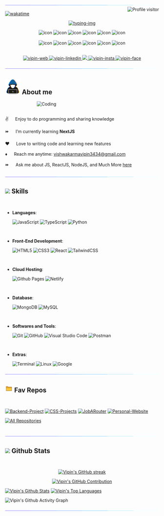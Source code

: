 <!--x axis divider-->
<img src="/assets/images/horizontal-divider-gradient.gif">

<a href="https://komarev.com/ghpvc/?username=vipinishere">
  <img align="right" src="https://komarev.com/ghpvc/?username=vipinishere&label=Visitors&color=0e75b6&style=flat" alt="Profile visitor" />
</a>

[![wakatime](https://wakatime.com/badge/user/eebb3dd8-d9b2-40de-9b88-6fd6cac99dbc.svg)](https://wakatime.com/@018e5113-10e9-48d7-9090-228e8343f06e)

<p align="center">
    <a href="https://github.com/DenverCoder1/readme-typing-svg">
      <img src="https://readme-typing-svg.herokuapp.com?font=Fira+Code&weight=500&size=22&duration=4000&pause=900&vCenter=true&multiline=true&random=false&width=340&height=200&lines=Hi..+I'm+Vipin+Vishwakarma.;Full-Stack+Web+Developer%2C;Web+Pantester%2C;BCA+Student%2C;Active+Learner%2FResearcher%2C;Love+to+learn+new+stuffs." alt="typing-img" />
  </a>
</p>

<div align="center">
  <img src="https://techstack-generator.vercel.app/python-icon.svg" alt="icon" width="50" height="50" />
  <img src="https://techstack-generator.vercel.app/nginx-icon.svg" alt="icon" width="50" height="50" />
  <img src="https://techstack-generator.vercel.app/redux-icon.svg" alt="icon" width="50" height="50" />
  <img src="https://techstack-generator.vercel.app/js-icon.svg" alt="icon"width="50" height="50" />
  <img src="https://techstack-generator.vercel.app/react-icon.svg" alt="icon" width="50" height="50" />
 <img src="https://techstack-generator.vercel.app/mysql-icon.svg" alt="icon" width="50" height="50" />
</div>
<br>
<div align="center">
  <img src="https://techstack-generator.vercel.app/docker-icon.svg" alt="icon" width="50" height="50" />
  <img src="https://techstack-generator.vercel.app/aws-icon.svg" alt="icon" width="50" height="50" />
  <img src="https://techstack-generator.vercel.app/github-icon.svg" alt="icon" width="50" height="50" />
  <img src="https://techstack-generator.vercel.app/prettier-icon.svg" alt="icon" width="50" height="50" />
  <img src="https://techstack-generator.vercel.app/restapi-icon.svg" alt="icon" width="50" height="50" />
  <img src="https://techstack-generator.vercel.app/graphql-icon.svg" alt="icon" width="50" height="50" />
</div>
<br>

<p align="center">
 <a href="https://vipinishere.github.io/Personal-Website" target="blank">
  <img src="https://img.shields.io/badge/Website-DC143C?style=for-the-badge&logo=medium&logoColor=white" alt="vipin-web" />
 </a>
 <a href="https://linkedin.com/in/vipinishere" target="_blank">
  <img src="https://img.shields.io/badge/LinkedIn-0077B5?style=for-the-badge&logo=linkedin&logoColor=white" alt="vipin-linkedin"/>
 </a>
 <a href="https://twitter.com/itsVipinkumar" target="_blank">
  <img src="https://img.shields.io/badge/Twitter-1DA1F2?style=for-the-badge&logo=twitter&logoColor=white" />
 </a>
 <a href="https://instagram.com/vipinvishwakarma27" target="_blank">
  <img src="https://img.shields.io/badge/Instagram-fe4164?style=for-the-badge&logo=instagram&logoColor=white" alt="vipin-insta" />
 </a> 
 <a href="https://facebook.com/vipinvishwakarma27" target="_blank">
  <img src="https://img.shields.io/badge/Facebook-20BEFF?&style=for-the-badge&logo=facebook&logoColor=white" alt="vipin-face"  />
  </a> 
</p>

<!--x axis divider-->
<img src="/assets/images/horizontal-divider-gradient.gif">

## <picture><img src="./assets/images/about_me.gif" width=50px></picture> **About me**

<img align="right" alt="Coding" width="400" src="https://user-images.githubusercontent.com/74038190/229223263-cf2e4b07-2615-4f87-9c38-e37600f8381a.gif">
<br><br>

✌️ &emsp; Enjoy to do programming and sharing knowledge <br/><br/>
⏩ &emsp; I’m currently learning **NextJS**<br/><br/>
❤️ &emsp; Love to writing code and learning new features<br/><br/>
♦️ &emsp; Reach me anytime: vishwakarmavipin3434@gmail.com<br/><br/>
⏩ &emsp; Ask me about JS, ReactJS, NodeJS, and Much More [here](https://github.com/vipinishere/vipinishere/issues)


<!--x axis divider-->
<img src="/assets/images/horizontal-divider-gradient.gif">

## <img src="https://media2.giphy.com/media/QssGEmpkyEOhBCb7e1/giphy.gif?cid=ecf05e47a0n3gi1bfqntqmob8g9aid1oyj2wr3ds3mg700bl&rid=giphy.gif" width ="25"><b> Skills</b>
<br>

<p align="center">

  - **Languages**:
    
      ![JavaScript](https://img.shields.io/badge/JavaScript%20-%23F7DF1E.svg?style=for-the-badge&logo=javascript&logoColor=black)
      ![TypeScript](https://img.shields.io/badge/typescript-%23007ACC.svg?style=for-the-badge&logo=typescript&logoColor=white)
      ![Python](https://img.shields.io/badge/Python%20-%2314354C.svg?style=for-the-badge&logo=python&logoColor=white)
<br>

  - **Front-End Development**:

     ![HTML5](https://img.shields.io/badge/HTML5%20-%23E34F26.svg?style=for-the-badge&logo=html5&logoColor=white)
     ![CSS3](https://img.shields.io/badge/CSS%20-%231572B6.svg?style=for-the-badge&logo=css3&logoColor=white)
     ![React](https://img.shields.io/badge/react-%2320232a.svg?style=for-the-badge&logo=react&logoColor=%2361DAFB)
     ![TailwindCSS](https://img.shields.io/badge/tailwindcss-%2338B2AC.svg?style=for-the-badge&logo=tailwind-css&logoColor=white)

<br>

- **Cloud Hosting**:

    ![Github Pages](https://img.shields.io/badge/GitHub%20Pages-%23327FC7.svg?style=for-the-badge&logo=github&logoColor=white)
    ![Netlify](https://img.shields.io/badge/netlify-%23000000.svg?style=for-the-badge&logo=netlify&logoColor=#00C7B7)
    
<br>

- **Database**:
  
    ![MongoDB](https://img.shields.io/badge/MongoDB-%234ea94b.svg?style=for-the-badge&logo=mongodb&logoColor=white)
    ![MySQL](https://img.shields.io/badge/mysql-4479A1.svg?style=for-the-badge&logo=mysql&logoColor=white)
    
<br>

- **Softwares and Tools**:

    ![Git](https://img.shields.io/badge/git-%23F05033.svg?style=for-the-badge&logo=git&logoColor=white)
    ![GitHub](https://img.shields.io/badge/github-%23121011.svg?style=for-the-badge&logo=github&logoColor=white)
    ![Visual Studio Code](https://img.shields.io/badge/Visual%20Studio%20Code-0078d7.svg?style=for-the-badge&logo=visual-studio-code&logoColor=white)
    ![Postman](https://img.shields.io/badge/Postman-FF6C37?style=for-the-badge&logo=postman&logoColor=white)
  
<br>

- **Extras**:
  
    ![Terminal](https://img.shields.io/badge/Terminal-%23054020?style=for-the-badge&logo=gnu-bash&logoColor=white)
    ![Linux](https://img.shields.io/badge/Linux-FCC624?style=for-the-badge&logo=linux&logoColor=black)
    ![Google](https://img.shields.io/badge/google-%234285F4.svg?style=for-the-badge&logo=google&logoColor=white)

</p>

<!--x axis divider-->
<img src="/assets/images/horizontal-divider-gradient.gif">

## <img src="/assets/images/repo-animated.gif" width="25"><b> Fav Repos </b>
<br>

[![Backend-Project](https://github-readme-stats.vercel.app/api/pin/?username=vipinishere&repo=backend-project&border_color=7F3FBF&bg_color=0D1117&title_color=C9D1D9&text_color=8B949E&icon_color=7F3FBF)](https://github.com/vipinishere/backend-projects)
[![CSS-Projects](https://github-readme-stats.vercel.app/api/pin/?username=vipinishere&repo=css-projects&border_color=7F3FBF&bg_color=0D1117&title_color=C9D1D9&text_color=8B949E&icon_color=7F3FBF)](https://github.com/vipinishere/css-projects)
[![JobARouter](https://github-readme-stats.vercel.app/api/pin/?username=vipinishere&repo=jobarouter&border_color=7F3FBF&bg_color=0D1117&title_color=C9D1D9&text_color=8B949E&icon_color=7F3FBF)](https://github.com/vipinishere/jobarouter)
[![Personal-Website](https://github-readme-stats.vercel.app/api/pin/?username=vipinishere&repo=Personal-Website&border_color=7F3FBF&bg_color=0D1117&title_color=C9D1D9&text_color=8B949E&icon_color=7F3FBF)](https://github.com/vipinishere/Personal-Website)

<p align="left">
  <a href="https://github.com/vipinishere?tab=repositories" target="_blank"><img alt="All Repositories" title="All Repositories" src="https://img.shields.io/badge/-All%20Repos-2962FF?style=for-the-badge&logo=koding&logoColor=white"/></a>
</p>
<br/>

<!--x axis divider-->
<img src="/assets/images/horizontal-divider-gradient.gif">

## <img src="https://media.giphy.com/media/iY8CRBdQXODJSCERIr/giphy.gif" width="35"><b> Github Stats </b>
<br>

<p align="center">
  <a href="https://github.com/vipinishere">
    <img src="https://github-readme-streak-stats.herokuapp.com/?user=vipinishere&theme=merko&border=7F3FBF&background=0D1117" alt="Vipin's GitHub streak"/>
  </a>
</p>

<p align="center">
  <a href="https://github.com/vipinishere">
    <img src="https://github-profile-summary-cards.vercel.app/api/cards/profile-details?username=vipinishere&theme=radical" alt="Vipin's GitHub Contribution"/>
  </a>
</p>

<a> 
    <a href="https://github.com/vipinishere"><img alt="Vipin's Github Stats" src="https://denvercoder1-github-readme-stats.vercel.app/api?username=vipinishere&show_icons=true&count_private=true&theme=react&border_color=7F3FBF&bg_color=0D1117&title_color=F85D7F&icon_color=F8D866" height="192px" width="49.5%"/></a>
  <a href="https://github.com/alsiam"><img alt="Vipin's Top Languages" src="https://denvercoder1-github-readme-stats.vercel.app/api/top-langs/?username=vipinishere&langs_count=8&layout=compact&theme=react&border_color=7F3FBF&bg_color=0D1117&title_color=F85D7F&icon_color=F8D866" height="192px" width="49.5%"/></a>
  <br/>
</a>


![Vipin's Github Activity Graph](https://github-readme-activity-graph.vercel.app/graph?username=vipinishere&custom_title=Vipin's%20GitHub%20Activity%20Graph&bg_color=0D1117&color=7F3FBF&line=7F3FBF&point=7F3FBF&area_color=FFFFFF&title_color=FFFFFF&area=true)

<!--x axis divider-->
<img src="/assets/images/horizontal-divider-gradient.gif">
